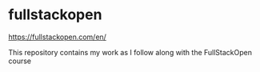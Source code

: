 # fullstackopen

https://fullstackopen.com/en/

This repository contains my work as I follow along with the FullStackOpen course
